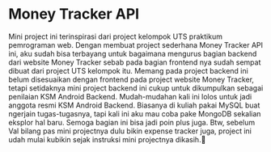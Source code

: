 # Money Tracker API
Mini project ini terinspirasi dari project kelompok UTS praktikum pemrograman web. Dengan membuat project sederhana Money Tracker API ini, aku sudah bisa terbayang untuk bagaimana mengurus bagian backend dari website Money Tracker sebab pada bagian frontend nya sudah sempat dibuat dari project UTS kelompok itu. 
Memang pada project backend ini belum disesuaikan dengan frontend pada project website Money Tracker, tetapi setidaknya mini project backend ini cukup untuk dikumpulkan sebagai penilaian KSM Android Backend. Mudah-mudahan kali ini lolos untuk jadi anggota resmi KSM Android Backend.
Biasanya di kuliah pakai MySQL buat ngerjain tugas-tugasnya, tapi kali ini aku mau coba pake MongoDB sekalian eksplor hal baru. Semoga bagian ini bisa jadi poin plus juga.
Btw, sebelum Val bilang pas mini projectnya dulu bikin expense tracker juga, project ini udah mulai kubikin sejak instruksi mini projectnya dikasih.🙏
 
